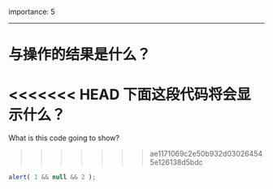 importance: 5

---

# 与操作的结果是什么？

<<<<<<< HEAD
下面这段代码将会显示什么？
=======
What is this code going to show?
>>>>>>> ae1171069c2e50b932d030264545e126138d5bdc

```js
alert( 1 && null && 2 );
```

